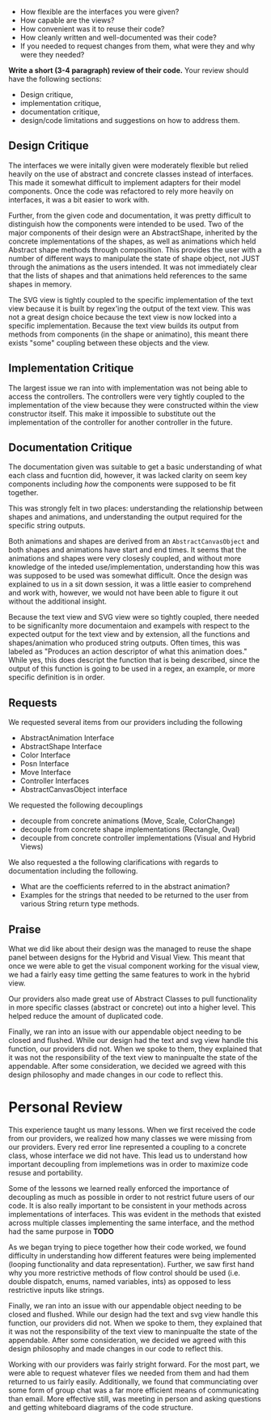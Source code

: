 
- How flexible are the interfaces you were given?
- How capable are the views?
- How convenient was it to reuse their code?
- How cleanly written and well-documented was their code?
- If you needed to request changes from them, what were they and why were they needed?

**Write a short (3-4 paragraph) review of their code.**
Your review should have the following sections:
- Design critique,
- implementation critique,
- documentation critique,
- design/code limitations and suggestions on how to address them.


## Design Critique
The interfaces we were initally given were moderately flexible but
relied heavily on the use of abstract and concrete classes instead of
interfaces. This made it somewhat difficult to implement adapters for
their model components. Once the code was refactored to rely more heavily
on interfaces, it was a bit easier to work with.

Further, from the given code and documentation, it was pretty difficult to
distinguish how the components were intended to be used. Two of the major
components of their design were an AbstractShape, inherited by the concrete
implementations of the shapes, as well as animations which held Abstract shape
methods through composition. This provides the user with a number of different
ways to manipulate the state of shape object, not JUST through the animations
as the users intended. It was not immediately clear that the lists
of shapes and that animations held references to the same shapes in memory.

The SVG view is tightly coupled to the specific implementation of the text
view because it is built by regex'ing the output of the text view. This
was not a great design choice because the text view is now locked into a
specific implementation. Because the text view builds its output from
methods from components (in the shape or animatino), this meant there
exists "some" coupling between these objects and the view.

## Implementation Critique
The largest issue we ran into with implementation was not being able to
access the controllers. The controllers were very tightly coupled to
the implementation of the view because they were constructed within the
view constructor itself. This make it impossible to substitute out the
implementation of the controller for another controller in the future.

## Documentation Critique

The documentation given was suitable to get a basic understanding of what
each class and fucntion did, however, it was lacked clarity on seem key
components including *how* the components were supposed to be fit together.

This was strongly felt in two places: understanding the relationship
between shapes and animations, and understanding the output required for
the specific string outputs.

Both animations and shapes are derived from an `AbstractCanvasObject`
and both shapes and animations have start and end times. It seems that
the animations and shapes were very closesly coupled, and without
more knowledge of the inteded use/implementation, understanding how this
was was supposed to be used was somewhat difficult. Once the design was
explained to us in a sit down session, it was a little easier to
comprehend and work with, however, we would not have been able to figure
it out without the additional insight.

Because the text view and SVG view were so tightly coupled, there needed
to be significanlty more documentaion and exampels with respect to the
expected output for the text view and by extension, all the functions and
shapes/animation who produced string outputs. Often times, this was labeled
as "Produces an action descriptor of what this animation does." While yes,
this does descript the function that is being described, since the output
of this function is going to be used in a regex, an example, or more
specific definition is in order.

## Requests
We requested several items from our providers including the following
- AbstractAnimation Interface
- AbstractShape Interface
- Color Interface
- Posn Interface
- Move Interface
- Controller Interfaces
- AbstractCanvasObject interface

We requested the following decouplings
- decouple from concrete animations (Move, Scale, ColorChange)
- decouple from concrete shape implementations (Rectangle, Oval)
- decouple from concrete controller implementations (Visual and Hybrid Views)

We also requested a the following clarifications with regards to documentation
including the following. 
- What are the coefficients referred to in the abstract animation?
- Examples for the strings that needed to be returned to the user from various
String return type methods. 

## Praise
What we did like about their design was the managed to reuse the shape panel
between designs for the Hybrid and Visual View. This meant that once we were
able to get the visual component working for the visual view, we had a
fairly easy time getting the same features to work in the hybrid view.

Our providers also made great use of Abstract Classes to pull functionality
in more specific classes (abstract or concrete) out into a higher level.
This helped reduce the amount of duplicated code.

Finally, we ran into an issue with our appendable object needing to be
closed and flushed. While our design had the text and svg view handle this
function, our providers did not. When we spoke to them, they explained
that it was not the responsibility of the text view to maninpualte the
state of the appendable. After some consideration, we decided we agreed
with this design philosophy and made changes in our code to reflect this.

# Personal Review
This experience taught us many lessons. When we first received the code
from our providers, we realized how many classes we were missing from
our providers. Every red error line represented a coupling to a concrete
class, whose interface we did not have. This lead us to understand how
important decoupling from implemetions was in order to maximize code
resuse and portability.

Some of the lessons we learned really enforced the importance of
decoupling as much as possible in order to not restrict future users of
our code. It is also really important to be consistent in your methods
across implementations of interfaces. This was evident in
the methods that existed across multiple classes implementing the same
interface, and the method had the same purpose in **TODO**

As we began trying to piece together how their code worked, we found difficulty
in understanding how different features were being implemented (looping
functionality and data representation). Further, we saw first hand
why you more restrictive methods of flow control  should be used (i.e.
double dispatch, enums, named variables, ints) as opposed to less
restrictive inputs like strings.

Finally, we ran into an issue with our appendable object needing to be
closed and flushed. While our design had the text and svg view handle this
function, our providers did not. When we spoke to them, they explained
that it was not the responsibility of the text view to maninpualte the
state of the appendable. After some consideration, we decided we agreed
with this design philosophy and made changes in our code to reflect this.

Working with our providers was fairly stright forward. For the most part,
we were able to request whatever files we needed from them and had them
returned to us fairly easily. Additionally, we found that communciating
over some form of group chat was a far more efficient means of communicating
than email. More effective still, was meeting in person and asking
questions and getting whiteboard diagrams of the code structure.
